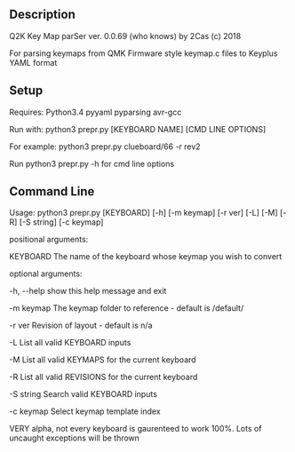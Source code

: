 ## Description

Q2K Key Map parSer ver. 0.0.69 (who knows) by 2Cas (c) 2018

For parsing keymaps from QMK Firmware style keymap.c files to Keyplus YAML format

## Setup

Requires: Python3.4 pyyaml pyparsing
avr-gcc

Run with:
python3 prepr.py [KEYBOARD NAME] [CMD LINE OPTIONS]

For example:
python3 prepr.py clueboard/66 -r rev2

Run python3 prepr.py -h for cmd line options

## Command Line
Usage: python3 prepr.py [KEYBOARD] [-h] [-m keymap] [-r ver] [-L] [-M] [-R] [-S string] [-c keymap] 

positional arguments:

  KEYBOARD    The name of the keyboard whose keymap you wish to convert

optional arguments:

  -h, --help  show this help message and exit

  -m keymap   The keymap folder to reference - default is /default/
  
  -r ver      Revision of layout - default is n/a
  
  -L          List all valid KEYBOARD inputs
  
  -M          List all valid KEYMAPS for the current keyboard
  
  -R          List all valid REVISIONS for the current keyboard
  
  -S string   Search valid KEYBOARD inputs
  
  -c keymap   Select keymap template index
  

VERY alpha, not every keyboard is gaurenteed to work 100%. Lots of uncaught exceptions will be thrown
